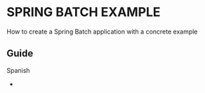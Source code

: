 # SPRING BATCH EXAMPLE

How to create a Spring Batch application with a concrete example

## Guide

Spanish
* [](https://experto.dev/como-crear-una-aplicacion-con-spring-batch/)


